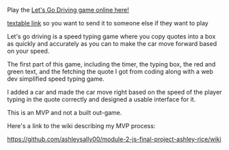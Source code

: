 Play the [Let's Go Driving game online here!](https://ashleysally00.github.io/lets-go-driving-speed-typing-game/)

[textable link](https://tinyurl.com/driving-by-Ashley) so you want to send it to someone else if they want to play

Let's go driving is a speed typing game where you copy quotes into a box as quickly and accurately as you can to make the car move forward based on your speed.

The first part of this game, including the timer, the typing box, the red and green text, and the fetching the quote I got from coding along with a web dev simplified speed typing game.

I added a car and made the car move right based on the speed of the player typing in the quote correctly and designed a usable interface for it.

This is an MVP and not a built out-game. 

Here's a link to the wiki describing my MVP process:

https://github.com/ashleysally00/module-2-js-final-project-ashley-rice/wiki
